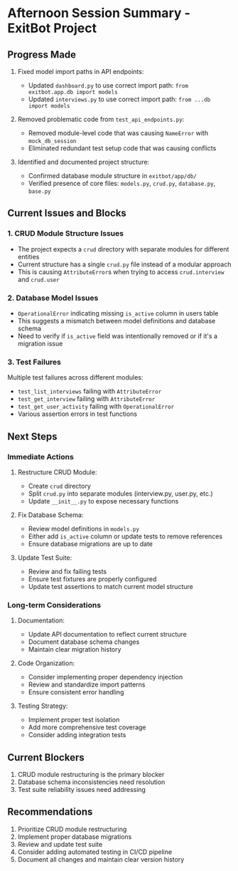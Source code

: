 # Afternoon Session Summary - ExitBot Project

## Progress Made
1. Fixed model import paths in API endpoints:
   - Updated `dashboard.py` to use correct import path: `from exitbot.app.db import models`
   - Updated `interviews.py` to use correct import path: `from ...db import models`

2. Removed problematic code from `test_api_endpoints.py`:
   - Removed module-level code that was causing `NameError` with `mock_db_session`
   - Eliminated redundant test setup code that was causing conflicts

3. Identified and documented project structure:
   - Confirmed database module structure in `exitbot/app/db/`
   - Verified presence of core files: `models.py`, `crud.py`, `database.py`, `base.py`

## Current Issues and Blocks

### 1. CRUD Module Structure Issues
- The project expects a `crud` directory with separate modules for different entities
- Current structure has a single `crud.py` file instead of a modular approach
- This is causing `AttributeError`s when trying to access `crud.interview` and `crud.user`

### 2. Database Model Issues
- `OperationalError` indicating missing `is_active` column in users table
- This suggests a mismatch between model definitions and database schema
- Need to verify if `is_active` field was intentionally removed or if it's a migration issue

### 3. Test Failures
Multiple test failures across different modules:
- `test_list_interviews` failing with `AttributeError`
- `test_get_interview` failing with `AttributeError`
- `test_get_user_activity` failing with `OperationalError`
- Various assertion errors in test functions

## Next Steps

### Immediate Actions
1. Restructure CRUD Module:
   - Create `crud` directory
   - Split `crud.py` into separate modules (interview.py, user.py, etc.)
   - Update `__init__.py` to expose necessary functions

2. Fix Database Schema:
   - Review model definitions in `models.py`
   - Either add `is_active` column or update tests to remove references
   - Ensure database migrations are up to date

3. Update Test Suite:
   - Review and fix failing tests
   - Ensure test fixtures are properly configured
   - Update test assertions to match current model structure

### Long-term Considerations
1. Documentation:
   - Update API documentation to reflect current structure
   - Document database schema changes
   - Maintain clear migration history

2. Code Organization:
   - Consider implementing proper dependency injection
   - Review and standardize import patterns
   - Ensure consistent error handling

3. Testing Strategy:
   - Implement proper test isolation
   - Add more comprehensive test coverage
   - Consider adding integration tests

## Current Blockers
1. CRUD module restructuring is the primary blocker
2. Database schema inconsistencies need resolution
3. Test suite reliability issues need addressing

## Recommendations
1. Prioritize CRUD module restructuring
2. Implement proper database migrations
3. Review and update test suite
4. Consider adding automated testing in CI/CD pipeline
5. Document all changes and maintain clear version history 